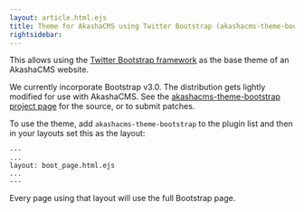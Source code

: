 ```yaml
---
layout: article.html.ejs
title: Theme for AkashaCMS using Twitter Bootstrap (akashacms-theme-bootstrap)
rightsidebar:
---
```


This allows using the [Twitter Bootstrap framework](http://getbootstrap.com/) as the base theme of an AkashaCMS website.

We currently incorporate Bootstrap v3.0.  The distribution gets lightly modified for use with AkashaCMS.  See the [akashacms-theme-bootstrap project page](https://github.com/robogeek/akashacms-theme-bootstrap) for the source, or to submit patches.

To use the theme, add `akashacms-theme-bootstrap` to the plugin list and then in your layouts set this as the layout:

    ---
    ...
    layout: boot_page.html.ejs
    ...
    ---

Every page using that layout will use the full Bootstrap page.
